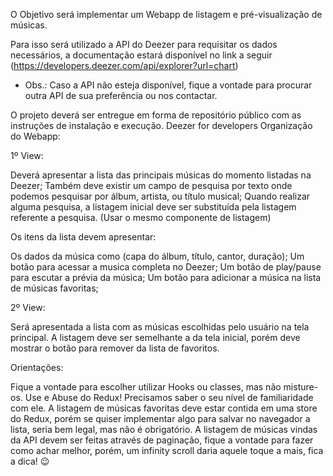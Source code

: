 O Objetivo será implementar um Webapp de listagem e pré-visualização de músicas.



Para isso será utilizado a API do Deezer para requisitar os dados necessários, a documentação estará disponível no link a seguir (https://developers.deezer.com/api/explorer?url=chart)

* Obs.: Caso a API não esteja disponível, fique a vontade para procurar outra API de sua preferência ou nos contactar.

O projeto deverá ser entregue em forma de repositório público com as instruções de instalação e execução.
Deezer for developers
Organização do Webapp:

1º View:

Deverá apresentar a lista das principais músicas do momento listadas na Deezer;
Também deve existir um campo de pesquisa por texto onde podemos pesquisar por álbum, artista, ou título musical;
Quando realizar alguma pesquisa, a listagem inicial deve ser substituída pela listagem referente a pesquisa. (Usar o mesmo componente de listagem)


Os itens da lista devem apresentar:

Os dados da música como (capa do álbum, título, cantor, duração);
Um botão para acessar a musica completa no Deezer;
Um botão de play/pause para escutar a prévia da música;
Um botão para adicionar a música na lista de músicas favoritas;


2º View:

Será apresentada a lista com as músicas escolhidas pelo usuário na tela principal. A listagem deve ser semelhante a da tela inicial, porém deve mostrar o botão para remover da lista de favoritos.


Orientações:

Fique a vontade para escolher utilizar Hooks ou classes, mas não misture-os.
Use e Abuse do Redux! Precisamos saber o seu nível de familiaridade com ele.
A listagem de músicas favoritas deve estar contida em uma store do Redux, porém se quiser implementar algo para salvar no navegador a lista, seria bem legal, mas não é obrigatório.
A listagem de músicas vindas da API devem ser feitas através de paginação, fique a vontade para fazer como achar melhor, porém, um infinity scroll daria aquele toque a mais, fica a dica! :wink: